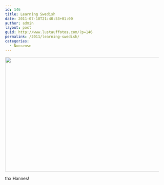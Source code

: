 ```yaml
---
id: 146
title: Learning Swedish
date: 2011-07-18T21:40:53+01:00
author: admin
layout: post
guid: http://www.lustauffotos.com/?p=146
permalink: /2011/learning-swedish/
categories:
  - Nonsense
---
```

<img class="aligncenter" src="http://strip.rupy.se/file/martin+kellerman/roc_20110717_big.gif" alt="" width="540" height="376" />

thx Hannes!